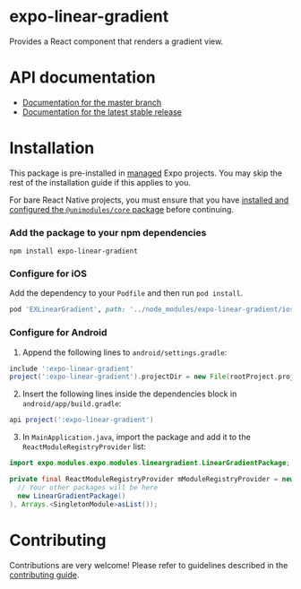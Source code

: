 # expo-linear-gradient

Provides a React component that renders a gradient view.

# API documentation

- [Documentation for the master branch](https://github.com/expo/expo/blob/master/docs/pages/versions/unversioned/sdk/linear-gradient.md)
- [Documentation for the latest stable release](https://docs.expo.io/versions/latest/sdk/linear-gradient/)

# Installation

This package is pre-installed in [managed](https://docs.expo.io/versions/latest/introduction/managed-vs-bare/) Expo projects. You may skip the rest of the installation guide if this applies to you.

For bare React Native projects, you must ensure that you have [installed and configured the `@unimodules/core` package](https://github.com/unimodules/core) before continuing.

### Add the package to your npm dependencies

```
npm install expo-linear-gradient
```

### Configure for iOS

Add the dependency to your `Podfile` and then run `pod install`.

```ruby
pod 'EXLinearGradient', path: '../node_modules/expo-linear-gradient/ios'
```

### Configure for Android

1. Append the following lines to `android/settings.gradle`:

```gradle
include ':expo-linear-gradient'
project(':expo-linear-gradient').projectDir = new File(rootProject.projectDir, '../node_modules/expo-linear-gradient/android')
```

2. Insert the following lines inside the dependencies block in `android/app/build.gradle`:
```gradle
api project(':expo-linear-gradient')
```

3. In `MainApplication.java`, import the package and add it to the `ReactModuleRegistryProvider` list:
```java
import expo.modules.expo.modules.lineargradient.LinearGradientPackage;
```
```java
private final ReactModuleRegistryProvider mModuleRegistryProvider = new ReactModuleRegistryProvider(Arrays.<Package>asList(
  // Your other packages will be here
  new LinearGradientPackage()
), Arrays.<SingletonModule>asList());
```

# Contributing

Contributions are very welcome! Please refer to guidelines described in the [contributing guide]( https://github.com/expo/expo#contributing).
